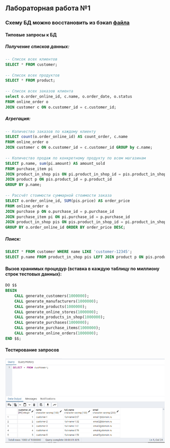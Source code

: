 ## Лабораторная работа №1 
### Схему БД можно восстановить из бэкап [файла](https://github.com/badasqi/LR_EDB/blob/main/LR1/EDB_backup_db_LR1.sql)

#### Типовые запросы к БД
##### Получение списков данных:
```sql
-- Список всех клиентов
SELECT * FROM customer;

-- Список всех продуктов
SELECT * FROM product;

-- Список всех заказов клиента
select o.order_online_id, c.name, o.order_date, o.status
FROM online_order o 
JOIN customer c ON o.customer_id = c.customer_id;
```

##### Агрегация:
```sql
-- Количество заказов по каждому клиенту
SELECT count(o.order_online_id) AS count_order, c.name 
FROM online_order o 
JOIN customer c ON o.customer_id = c.customer_id GROUP by c.name;

-- Количество продаж по конкретному продукту по всем магазинам
SELECT p.name, sum(pi.amount) AS amount_sold 
FROM purchase_item pi 
JOIN product_in_shop pis ON pi.product_in_shop_id = pis.product_in_shop_id 
JOIN product p ON pis.product_id = p.product_id 
GROUP BY p.name;

-- Рассчёт стоимости суммарной стоимости заказа
SELECT o.order_online_id, SUM(pis.price) AS order_price
FROM online_order o
JOIN purchase p ON o.purchase_id = p.purchase_id
JOIN purchase_item pi ON pi.purchase_id = p.purchase_id
JOIN product_in_shop pis ON pis.product_in_shop_id = pi.product_in_shop_id
GROUP BY o.order_online_id ORDER BY order_price DESC;
```

##### Поиск:
```sql
SELECT * FROM customer WHERE name LIKE 'customer-12345';
SELECT p.name FROM product_in_shop pis LEFT JOIN product p ON pis.product_id = p.product_id WHERE pis.price BETWEEN 100 AND 5000;
```

#### Вызов хранимых процедур (вставка в каждую таблицу по миллиону строк тестовых данных):
```sql
DO $$
BEGIN
	CALL generate_customers(1000000);
	CALL generate_manufacturers(1000000);
    CALL generate_products(1000000);
	CALL generate_online_stores(1000000);
	CALL generate_products_in_shop(1000000);
	CALL generate_purchases(1000000);
    CALL generate_purchase_items(1000000);
	CALL generate_online_orders(1000000);
END $$;
```
#### Тестирование запросов
![](https://github.com/badasqi/LR_EDB/blob/main/LR1/img/search.png)
